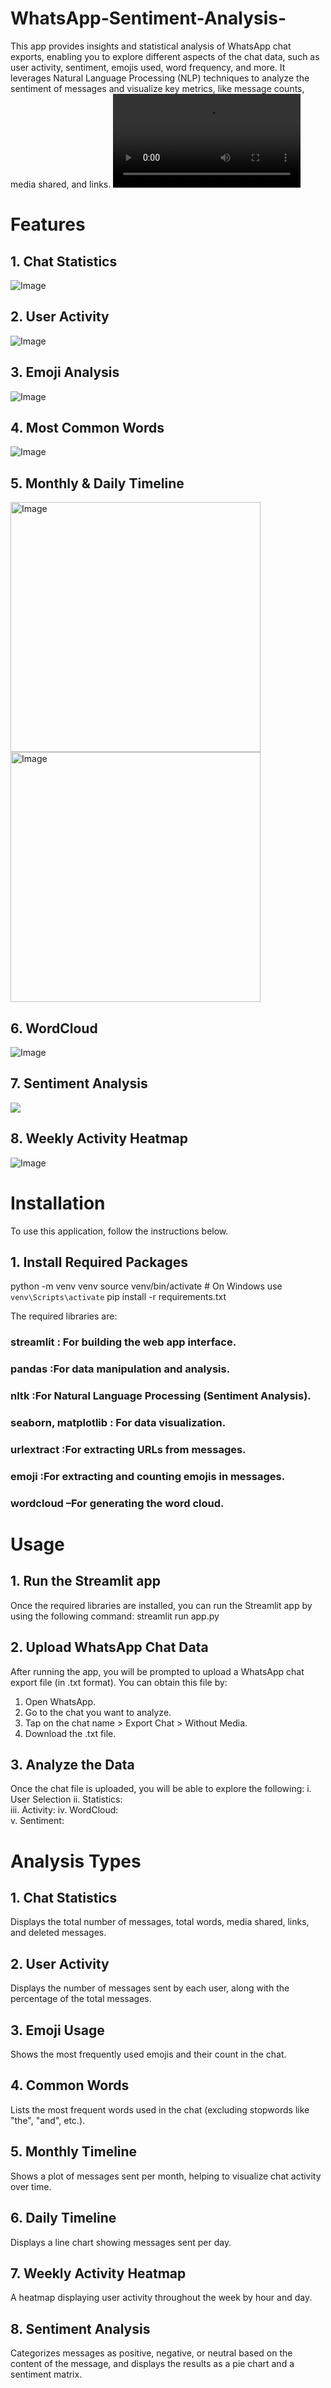 # WhatsApp-Sentiment-Analysis-
This app provides insights and statistical analysis of WhatsApp chat exports, enabling you to explore different aspects of the chat data, such as user activity, sentiment, emojis used, word frequency, and more. It leverages Natural Language Processing (NLP) techniques to analyze the sentiment of messages and visualize key metrics, like message counts, media shared, and links.
<video src="https://github.com/user-attachments/assets/0d43f59d-1ebf-47d8-95fe-354fd3b3e30e" controls width="300"></video>

# Features
##  1. Chat Statistics
<img src="https://github.com/user-attachments/assets/7a4c7c18-de1c-44b1-8a33-4fac6b62960e" alt="Image"  />

##  2. User Activity
<img src="https://github.com/user-attachments/assets/3de46fe9-4d65-4b4d-a838-1bbcc28ea8b7" alt="Image"  />

##  3. Emoji Analysis
<img src="https://github.com/user-attachments/assets/e3fc0e4c-11ba-47e2-a17b-a73619ad7314" alt="Image"  />

##  4. Most Common Words
<img src="https://github.com/user-attachments/assets/d6e606a0-fb45-485e-b4bc-9aeff8e78e64" alt="Image"  />

##  5. Monthly & Daily Timeline
<img src="https://github.com/user-attachments/assets/6b168161-ae14-4ce8-b6a3-c79225381e5a" alt="Image" width="400"  />
<img src="https://github.com/user-attachments/assets/06d3060f-a8df-4ff5-86f3-c91d3cc73c52" alt="Image" width="400"  />

##  6. WordCloud
<img src="https://github.com/user-attachments/assets/17c53bd4-f98e-4e03-9e9b-827775721628" alt="Image"  />

##  7. Sentiment Analysis
<img src="https://github.com/user-attachments/assets/a0b827e3-cb5e-4df7-99cb-c2d68e7ed8d8"  />

##  8. Weekly Activity Heatmap
<img src="https://github.com/user-attachments/assets/c76db211-eb8a-4a39-a8b7-514f63c52b80" alt="Image"  />
 
     
# Installation
To use this application, follow the instructions below.
## 1. Install Required Packages
python -m venv venv
source venv/bin/activate  # On Windows use `venv\Scripts\activate`
pip install -r requirements.txt

The required libraries are:

### streamlit : For building the web app interface.
### pandas :For data manipulation and analysis.
### nltk :For Natural Language Processing (Sentiment Analysis).
### seaborn, matplotlib :  For data visualization.
### urlextract :For extracting URLs from messages.
### emoji :For extracting and counting emojis in messages.
### wordcloud –For generating the word cloud.
  
# Usage
## 1. Run the Streamlit app
  Once the required libraries are installed, you can run the Streamlit app by using the following command:
  streamlit run app.py
## 2. Upload WhatsApp Chat Data
  After running the app, you will be prompted to upload a WhatsApp chat export file (in .txt format). You can obtain this file by:

 1. Open WhatsApp.
 2. Go to the chat you want to analyze.
 3. Tap on the chat name > Export Chat > Without Media.
 4. Download the .txt file.
## 3. Analyze the Data
Once the chat file is uploaded, you will be able to explore the following:
    i. User Selection
   ii. Statistics:  
   iii. Activity: 
   iv. WordCloud:  
   v. Sentiment:  
# Analysis Types
## 1. Chat Statistics
  Displays the total number of messages, total words, media shared, links, and deleted messages.
## 2. User Activity
  Displays the number of messages sent by each user, along with the percentage of the total messages.
## 3. Emoji Usage
  Shows the most frequently used emojis and their count in the chat.

##  4. Common Words
  Lists the most frequent words used in the chat (excluding stopwords like "the", "and", etc.).

## 5. Monthly Timeline
  Shows a plot of messages sent per month, helping to visualize chat activity over time.

## 6. Daily Timeline
  Displays a line chart showing messages sent per day.

## 7. Weekly Activity Heatmap
  A heatmap displaying user activity throughout the week by hour and day.

## 8. Sentiment Analysis
  Categorizes messages as positive, negative, or neutral based on the content of the message, and displays the results as a pie chart and a sentiment matrix.
 


